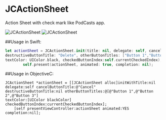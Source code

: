 # JCActionSheet
Action Sheet with check mark like PodCasts app.

![JCActionSheet](https://i.stack.imgur.com/TYzUcl.jpg "Screenshot")
![JCActionSheet](https://i.stack.imgur.com/bS5FIl.png "Screenshot")

##Usage in Swift:
```swift
let actionSheet = JCActionSheet.init(title: nil, delegate: self, cancelButtonTitle: "Cancel", 
destructiveButtonTitle: "Delete", otherButtonTitles: ["Button 1","Button 2","Button 3"], 
textColor: UIColor.black, checkedButtonIndex:self.currentCheckedIndex);
        self.present(actionSheet, animated: true, completion: nil);
```

##Usage in ObjectiveC:
```objc
JCActionSheet *actionSheet = [[JCActionSheet alloc]initWithTitle:nil delegate:self cancelButtonTitle:@"Cancel" 
destructiveButtonTitle:nil otherButtonTitles:@[@"Button 1",@"Button 2",@"Button 3"] 
textColor:[UIColor blackColor] checkedButtonIndex:currentCheckedButtonIndex];
    [self presentViewController:actionSheet animated:YES completion:nil];
```
